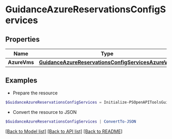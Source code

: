 # GuidanceAzureReservationsConfigServices
## Properties

Name | Type | Description | Notes
------------ | ------------- | ------------- | -------------
**AzureVms** | [**GuidanceAzureReservationsConfigServicesAzureVms**](GuidanceAzureReservationsConfigServicesAzureVms.md) |  | [optional] 

## Examples

- Prepare the resource
```powershell
$GuidanceAzureReservationsConfigServices = Initialize-PSOpenAPIToolsGuidanceAzureReservationsConfigServices  -AzureVms null
```

- Convert the resource to JSON
```powershell
$GuidanceAzureReservationsConfigServices | ConvertTo-JSON
```

[[Back to Model list]](../README.md#documentation-for-models) [[Back to API list]](../README.md#documentation-for-api-endpoints) [[Back to README]](../README.md)


